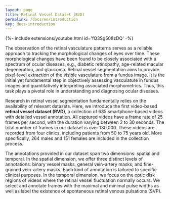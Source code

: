 ```yaml
---
layout: page
title: Retinal Vessel Dataset (RVD)
permalink: /docs/en/introduction
key: docs-introduction
---
```



<div>{%- include extensions/youtube.html id='fQ3Sg508zDQ' -%}</div>


The observation of the retinal vasculature patterns serves as a reliable approach to tracking the morphological changes of eyes over time.
These morphological changes have been found to be closely associated with a spectrum of ocular diseases, e.g., diabetic retinopathy, age-related macular degeneration, and glaucoma. 
Retinal vessel segmentation aims to provide pixel-level extraction of the visible vasculature from a fundus image. 
It is the initial yet fundamental step in objectively assessing vasculature in fundus images and quantitatively interpreting associated morphometrics.
Thus, this task plays a pivotal role in understanding and diagnosing ocular diseases.

 

Research in retinal vessel segmentation fundamentally relies on the availability of relevant datasets. 
Here, we introduce the first video-based **retinal vessel dataset (RVD)**, a collection of 635 smartphone-based videos with detailed vessel annotation. 
All captured videos have a frame rate of 25 frames per second, with the duration varying between 2 to 30 seconds.
The total number of frames in our dataset is over 130,000. These videos are recorded from four clinics, including patients from 50 to 75 years old. More specifically, 264 males and 151 females are included in the collection process.

 

The annotations provided in our dataset span two dimensions: spatial and temporal. 
In the spatial dimension, we offer three distinct levels of annotations: binary vessel masks, general vein-artery masks, and fine-grained vein-artery masks. 
Each kind of annotation is tailored to specific clinical purposes. 
In the temporal dimension, we focus on the optic disk regions of videos where the retinal vessel fluctuation normally occurs.
We select and annotate frames with the maximal and minimal pulse widths as well as label the existence of spontaneous retinal venous pulsations (SVP).